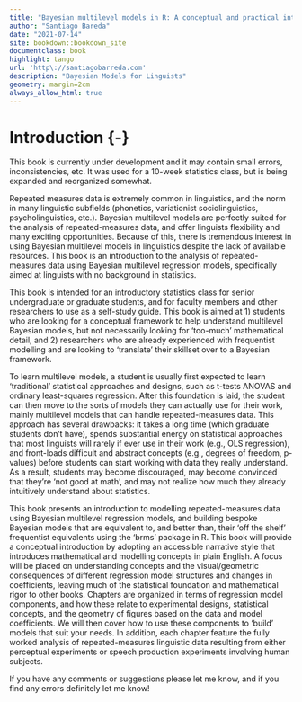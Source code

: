 ```yaml
--- 
title: "Bayesian multilevel models in R: A conceptual and practical introduction for linguists"
author: "Santiago Bareda"
date: "2021-07-14"
site: bookdown::bookdown_site
documentclass: book
highlight: tango
url: 'http\://santiagobarreda.com'
description: "Bayesian Models for Linguists"
geometry: margin=2cm
always_allow_html: true
---
```


# Introduction {-}

This book is currently under development and it may contain small errors, inconsistencies, etc. It was used for a 10-week statistics class, but is being expanded and reorganized somewhat. 

Repeated measures data is extremely common in linguistics, and the norm in many linguistic subfields (phonetics, variationist sociolinguistics, psycholinguistics, etc.). Bayesian multilevel models are perfectly suited for the analysis of repeated-measures data, and offer linguists flexibility and many exciting opportunities. Because of this, there is tremendous interest in using Bayesian multilevel models in linguistics despite the lack of available resources. This book is an introduction to the analysis of repeated-measures data using Bayesian multilevel regression models, specifically aimed at linguists with no background in statistics. 

This book is intended for an introductory statistics class for senior undergraduate or graduate students, and for faculty members and other researchers to use as a self-study guide. This book is aimed at 1) students who are looking for a conceptual framework to help understand multilevel Bayesian models, but not necessarily looking for ‘too-much’ mathematical detail, and 2) researchers who are already experienced with frequentist modelling and are looking to ‘translate’ their skillset over to a Bayesian framework. 

To learn multilevel models, a student is usually first expected to learn ‘traditional’ statistical approaches and designs, such as t-tests ANOVAS and ordinary least-squares regression. After this foundation is laid, the student can then move to the sorts of models they can actually use for their work, mainly multilevel models that can handle repeated-measures data. This approach has several drawbacks: it takes a long time (which graduate students don’t have), spends substantial energy on statistical approaches that most linguists will rarely if ever use in their work (e.g., OLS regression), and front-loads difficult and abstract concepts (e.g., degrees of freedom, p-values) before students can start working with data they really understand. As a result, students may become discouraged, may become convinced that they’re ‘not good at math’, and may not realize how much they already intuitively understand about statistics.

This book presents an introduction to modelling repeated-measures data using Bayesian multilevel regression models, and building bespoke Bayesian models that are equivalent to, and better than, their ‘off the shelf’ frequentist equivalents using the ‘brms’ package in R. This book will provide a conceptual introduction by adopting an accessible narrative style that introduces mathematical and modelling concepts in plain English. A focus will be placed on understanding concepts and the visual/geometric consequences of different regression model structures and changes in coefficients, leaving much of the statistical foundation and mathematical rigor to other books. Chapters are organized in terms of regression model components, and how these relate to experimental designs, statistical concepts, and the geometry of figures based on the data and model coefficients. We will then cover how to use these components to ‘build’ models that suit your needs. In addition, each chapter feature the fully worked analysis of repeated-measures linguistic data resulting from either perceptual experiments or speech production experiments involving human subjects.

If you have any comments or suggestions please let me know, and if you find any errors definitely let me know!

